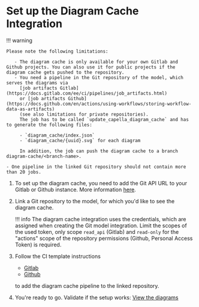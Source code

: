 <!--
 ~ SPDX-FileCopyrightText: Copyright DB Netz AG and the capella-collab-manager contributors
 ~ SPDX-License-Identifier: Apache-2.0
 -->

# Set up the Diagram Cache Integration

!!! warning

    Please note the following limitations:

       - The diagram cache is only available for your own Gitlab and Github projects. You can also use it for public projects if the diagram cache gets pushed to the repository.
       - You need a pipeline in the Git repository of the model, which serves the diagrams via
         [job artifacts Gitlab](https://docs.gitlab.com/ee/ci/pipelines/job_artifacts.html)
         or [job artifacts Github](https://docs.github.com/en/actions/using-workflows/storing-workflow-data-as-artifacts)
         (see also limitations for private repositories).
         The job has to be called `update_capella_diagram_cache` and has to generate the following files:

         - `diagram_cache/index.json`
         - `diagram_cache/{uuid}.svg` for each diagram

         In addition, the job can push the diagram cache to a branch diagram-cache/<branch-name>.

    - One pipeline in the linked Git repository should not contain more than 20 jobs.

1. To set up the diagram cache, you need to add the Git API URL to your Gitlab
   or Github instance. More information
   [here](../../../settings/model-sources/git.md).
1. Link a Git repository to the model, for which you'd like to see the diagram
   cache.
   <!-- prettier-ignore -->
    !!! info
         The diagram cache integration uses the credentials, which are assigned when
         creating the Git model integration. Limit the scopes of the used token, only
         scope `read_api` (Gitlab) and `read-only` for the "actions" scope of the repository permissions (Github, Personal Access Token) is required.

1. Follow the CI template instructions

   - [Gitlab](https://dsd-dbs.github.io/capella-dockerimages/ci-templates/gitlab/diagram-cache/)
   - [Github](https://dsd-dbs.github.io/capella-dockerimages/ci-templates/github/diagram-cache/)

   to add the diagram cache pipeline to the linked repository.

1. You're ready to go. Validate if the setup works:
   [View the diagrams](./view_diagram_cache.md)
